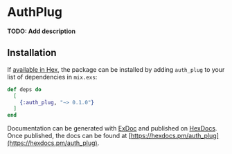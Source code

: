 # AuthPlug

**TODO: Add description**

## Installation

If [available in Hex](https://hex.pm/docs/publish), the package can be installed
by adding `auth_plug` to your list of dependencies in `mix.exs`:

```elixir
def deps do
  [
    {:auth_plug, "~> 0.1.0"}
  ]
end
```

Documentation can be generated with [ExDoc](https://github.com/elixir-lang/ex_doc)
and published on [HexDocs](https://hexdocs.pm). Once published, the docs can
be found at [https://hexdocs.pm/auth_plug](https://hexdocs.pm/auth_plug).
